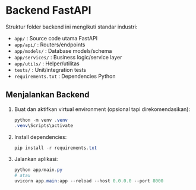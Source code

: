 # Backend FastAPI

Struktur folder backend ini mengikuti standar industri:

- `app/` : Source code utama FastAPI
- `app/api/` : Routers/endpoints
- `app/models/` : Database models/schema
- `app/services/` : Business logic/service layer
- `app/utils/` : Helper/utilitas
- `tests/` : Unit/integration tests
- `requirements.txt` : Dependencies Python

## Menjalankan Backend

1. Buat dan aktifkan virtual environment (opsional tapi direkomendasikan):
   ```powershell
   python -m venv .venv
   .venv\Scripts\activate
   ```
2. Install dependencies:
   ```powershell
   pip install -r requirements.txt
   ```
3. Jalankan aplikasi:
   ```powershell
   python app/main.py
   # atau
   uvicorn app.main:app --reload --host 0.0.0.0 --port 8000
   ```
